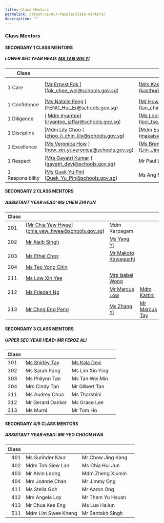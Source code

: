 ```yaml
---
title: Class Mentors
permalink: /about-us/Our-People/class-mentors/
description: ""
---
```

### Class Mentors

#### SECONDARY 1 CLASS MENTORS

##### LOWER SEC YEAR HEAD: [MS TAN WEI YI](mailto:tan_wei_yi@schools.gov.sg)

| Class 	|  	|  	|  	|
|---	|---	|---	|---	|
| 1 Care 	| [[Mr Ernest Fok ](mailto:fok_chee_wel@schools.gov.sg)](fok_chee_wel@schools.gov.sg)	|  [[Mrs Kasthuri Davaraj](mailto:kasthuri_mahanthran@schools.gov.sg)](kasthuri_mahanthran@schools.gov.sg)	|  [[Ms Chen Weiling](mailto:chen_weiling@schools.gov.sg )](chen_weiling@schools.gov.sg )	|
| 1 Confidence 	| [[Ms Natalie Feng](mailto:FENG_Hui_Er@schools.gov.sg) ](FENG_Hui_Er@schools.gov.sg)	| [[Mr Howard Tan](mailto:tan_ching_hau_howard@schools.gov.sg)](tan_ching_hau_howard@schools.gov.sg) 	|  	|
| 1 Diligence 	|[ [Mdm Iryantee](mailto:iryantee_jaffar@schools.gov.sg)](iryantee_jaffar@schools.gov.sg)	| [[Ms Looi Tse Theng](mailto:looi_tse_theng@schools.gov.sg) ](looi_tse_theng@schools.gov.sg)	|  	|
| 1 Discipline 	| [[Mdm Lily Choo](mailto:choo_li_chin_lily@schools.gov.sg) ](choo_li_chin_lily@schools.gov.sg)	| [[Mdm Esther](mailto:makaisvery_esther_periak_a@schools.gov.sg)](makaisvery_esther_periak_a@schools.gov.sg)    	| 	|
| 1 Excellence 	| [[Ms Veronica How](mailto:how_xin_yi_veronica@schools.gov.sg) ](how_xin_yi_veronica@schools.gov.sg)	| [[Ms Brenda Lim](mailto:Lim_Jing_Qi_Brenda@schools.gov.sg)](Lim_Jing_Qi_Brenda@schools.gov.sg) 	|  	|
| 1 Respect 	| [[Mrs Gayatri Kumar](mailto:gayatri_devi@schools.gov.sg) ](gayatri_devi@schools.gov.sg)	| Mr Paul Lai 	|
| 1 Responsibility 	| [[Ms Quek Yu Pin](mailto:Quek_Yu_Pin@schools.gov.sg)](Quek_Yu_Pin@schools.gov.sg) 	| Ms Ang Meng Li

#### SECONDARY 2 CLASS MENTORS

##### ASSISTANT YEAR HEAD: MS CHEN ZHIYUN

| Class 	|  	|  	|  	|
|---	|---	|---	|---	|
| 201 	| [[Mr Chia Yew Hwee](mailto:chia_yew_hwee@schools.gov.sg)](chia_yew_hwee@schools.gov.sg)	|  Mdm Karpagam	|  	| 
| 202 	| [Mr Ajaib Singh](mailto:ajaib_singh_gurbachan_s@schools.gov.sg) 	|[Ms Yang Yi ](mailto:Yang_Yi@schools.gov.sg)	|  	| 
| 203 	|[ Ms Ethel Choy](mailto:choy_hui_zhen_ethel@schools.gov.sg) 	| [Mr Makoto Kawaguchi](mailto:makoto_kawaguchi@schools.gov.sg) 	|  	| 
| 204 	| [Ms Teo Yong Chin ](mailto:teo_yong_chin@schools.gov.sg)	|  	| 
| 211 	| [Ms Low Xin Yee ](mailto:low_xin_yee@schools.gov.sg)	| [Mrs Isabel Wong](mailto:lee_siew_min_isabel@schools.gov.sg) 	|  	| 
| 212 	| [Ms Frieden Ng](mailto:ng_chih_qing@schools.gov.sg) 	|[ Mr Marcus Low ](mailto:LOW_Xue_Kai_Marcus@schools.gov.sg)	| [Mdm Kartini ](mailto:kartini_djoeraemi@schools.gov.sg)
| 213 	| [Mr Chng Eng Peng](mailto:chng_eng_peng@schools.gov.sg) 	|[ Ms Zhang Yi](mailto:Zhang_Yi_A@schools.gov.sg) 	| [Mr Marcus Tay ](mailto:tay_hiong_kiat_marcus@schools.gov.sg) 	| Mr Senan |



#### SECONDARY 3 CLASS MENTORS

##### UPPER SEC YEAR HEAD: MR FEROZ ALI

| Class 	|  	|  	|  	|
|---	|---	|---	|---	|
| 301 	| [Ms Shirley Tay](mailto:Shirley_Tay@schools.gov.sg)	|  [Ms Kala Devi](mailto:kala_devi_santha_kumar@schools.gov.sg)	|  	|
| 302 	| Ms Sarah Pang	| Ms Lim Xin Ying 	|  	|
| 303 	| Ms Philynn Tan 	| Ms Tan Wei Min 	|  	|
| 304 	| Mrs Cindy Tan 	| Mr Gilbert Tan 	|
| 311 	| Ms Audrey Chua	| Ms Tharshini 	|  	|
| 312 	| Mr Gerard Danker 	| Ms Grace Lee	
| 313 	| Ms Murni 	| Mr Tom Ho 	|

#### SECONDARY 4/5 CLASS MENTORS

##### ASSISTANT YEAR HEAD: MR YEO CHOON HWA

| Class 	|  	|  	|  	|
|---:	|---	|---	|---	|
| 401 	| Ms Surinder Kaur 	| Mr Chow Jing Kang 	|  	|
| 402 	| Mdm Toh Siew Lan 	| Ms Chia Hui Jun 	|  	|
| 403 	| Mr Alvin Leong 	| Mdm Zheng Xiumin 	|  	|
| 404 	| Mrs Joanne Chan 	| Mr Jimmy Ong 	|  	|
| 411 	| Ms Stella Goh 	| Mr Aaron Ong 	|  	|
| 412 	| Mrs Angela Loy 	| Mr Tham Yu Hsuan	|  	|
| 413 	| Mr Chua Kee Eng 	| Ms Luo Hailun 	| 
| 511 	| Mdm Lim Swee Kheng	| Mr Santokh Singh  	|  	|